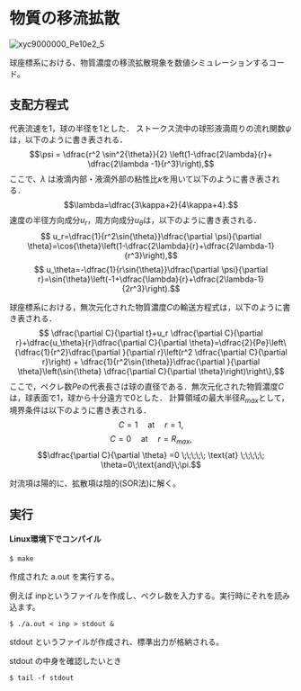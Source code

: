 # 物質の移流拡散

![xyc9000000_Pe10e2_5](https://user-images.githubusercontent.com/102783602/193714485-bf9a058a-624e-42e4-b460-49f9f2e82f7e.png)

球座標系における、物質濃度の移流拡散現象を数値シミュレーションするコード。

## 支配方程式

代表流速を$1$，球の半径を$1$とした．
ストークス流中の球形液滴周りの流れ関数$\psi$は，以下のように書き表される．
$$\psi = \dfrac{r^2 \sin^2{\theta}}{2} \left(1-\dfrac{2\lambda}{r}+ \dfrac{2\lambda -1}{r^3}\right),$$
ここで、$\lambda$ は液滴内部・液滴外部の粘性比$\kappa$を用いて以下のように書き表される．
$$\lambda=\dfrac{3\kappa+2}{4\kappa+4}.$$
速度の半径方向成分$u_r$，周方向成分$u_\theta$は，以下のように書き表される．
$$ u_r=\dfrac{1}{r^2\sin{\theta}}\dfrac{\partial \psi}{\partial \theta}=\cos{\theta}\left(1-\dfrac{2\lambda}{r}+\dfrac{2\lambda-1}{r^3}\right),$$
$$ u_\theta=-\dfrac{1}{r\sin{\theta}}\dfrac{\partial \psi}{\partial r}=\sin{\theta}\left(-1+\dfrac{\lambda}{r}+\dfrac{2\lambda-1}{2r^3}\right).$$


球座標系における，無次元化された物質濃度$C$の輸送方程式は，以下のように書き表される．
$$ \dfrac{\partial C}{\partial t}+u_r \dfrac{\partial C}{\partial r}+\dfrac{u_\theta}{r}\dfrac{\partial C}{\partial \theta}=\dfrac{2}{Pe}\left\{\dfrac{1}{r^2}\dfrac{\partial }{\partial r}\left(r^2 \dfrac{\partial C}{\partial r}\right) + \dfrac{1}{r^2\sin{\theta}}\dfrac{\partial }{\partial \theta}\left(\sin{\theta} \dfrac{\partial C}{\partial \theta}\right)\right\},$$
ここで，ペクレ数$Pe$の代表長さは球の直径である．無次元化された物質濃度$C$は，球表面で$1$，球から十分遠方で$0$とした．
計算領域の最大半径$R_{max}$として，境界条件は以下のように書き表される．
$$ C=1 \;\;\;\;\; \text{at} \;\;\;\;\; r=1, $$
$$ C =0 \;\;\;\;\; \text{at} \;\;\;\;\; r=R_{max},$$
$$\dfrac{\partial C}{\partial \theta} =0 \;\;\;\;\; \text{at} \;\;\;\;\; \theta=0\;\text{and}\;\pi.$$

対流項は陽的に、拡散項は陰的(SOR法)に解く。


## 実行

#### Linux環境下でコンパイル
```
$ make
```
作成された a.out を実行する。

例えば inpというファイルを作成し、ペクレ数を入力する。実行時にそれを読み込ます。
```
$ ./a.out < inp > stdout &
```
stdout というファイルが作成され、標準出力が格納される。

stdout の中身を確認したいとき
```
$ tail -f stdout
```
